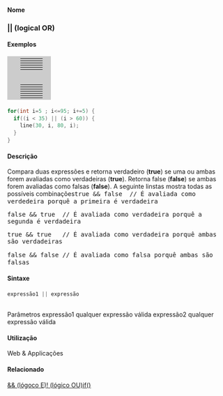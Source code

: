 
#### Nome
### || (logical OR)

#### Exemplos
<img border="0" height="100" src="media/logicalOR.gif" width="100"/>

```pde
for(int i=5 ; i<=95; i+=5) { 
  if((i < 35) || (i > 60)) { 
    line(30, i, 80, i); 
  } 
} 

```

#### Descrição
Compara duas expressões e retorna verdadeiro (**true**) se uma ou ambas forem avaliadas como verdadeiras (**true**). Retorna false (**false**) se ambas forem avaliadas como falsas (**false**). A seguinte linstas mostra todas as possíveis combinações<tt>true &amp;&amp; false    // É avaliada como verdedeira porquê a primeira é verdadeira

false &amp;&amp; true    // É avaliada como verdadeira porquê a segunda é verdadeira

true &amp;&amp; true   // É avaliada como verdadeira porquê ambas são verdadeiras

false &amp;&amp; false  // É avaliada como falsa porquê ambas são falsas</tt><tt></tt>

#### Sintaxe
```pde
expressão1 || expressão
            
```
Parâmetros
expressão1
qualquer expressão válida
expressão2
qualquer expressão válida

#### Utilização

	
Web & Applicações

#### Relacionado
[&& (lógoco E)]()[! (lógico OU)](logicalNOT)[if()](if_)
